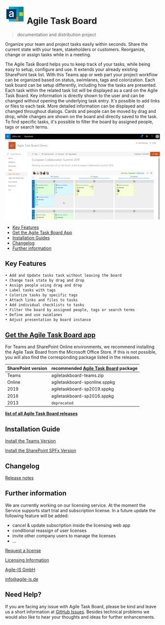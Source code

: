 # ![Agile Task Board](docs/images/LogoAgileTaskBoard_64.png) Agile Task Board

> documentation and distribution project

Organize your team and project tasks easily within seconds. Share the current state with your team, stakeholders or customers. Reorganize, change or assign tasks while in a meeting.

The Agile Task Board helps you to keep track of your tasks, while being easy to setup, configure and use. It extends your already existing SharePoint task list. With this Teams app or web part your project workflow can be organized based on status, swimlanes, tags and colorization.
Each task board can be setup differently, including how the tasks are presented. Each task within the related task list will be displayed as a card on the Agile Task Board. Key information is directly shown to the user and can be changed without opening the underlying task entry. It's possible to add links or files to each task. More detailed information can be displayed and changed throughout dialogs. Cards and people can be moved by drag and drop, while changes are shown on the board and directly saved to the task. To find specific tasks, it's possible to filter the board by assigned people, tags or search terms.

[![Feature Overview](https://raw.githubusercontent.com/AgileIS/AgileTaskBoard/master/docs/images/TeaserOverview.gif)](https://www.youtube.com/watch?v=Omb4-xvUENI "Feature Overview")

- [Key Features](#key-features)
- [Get the Agile Task Board App](#get-the-agile-task-board-app)
- [Installation Guides](#installation-guide)
- [Changelog](#changelog)
- [Further information](#further-information)

## Key Features

    • Add and Update tasks task without leaving the board
    • Change task state by drag and drop
    • Assign people using drag and drop
    • Label tasks with tags
    • Colorize tasks by specific tags
    • Attach links and files to tasks
    • Add individual checklists to tasks
    • Filter the board by assigned people, tags or search terms
    • Define and use swimlanes
    • Adjust presentation by board instance

## [Get the Agile Task Board app](https://github.com/AgileIS/AgileTaskBoard/releases/latest)

For Teams and SharePoint Online environments, we recommend installing the Agile Task Board from the Microsoft Office Store. If this is not possible, you will also find the corresponding package listed in the releases.

| SharePoint version | recommended [Agile Task Board](https://github.com/AgileIS/AgileTaskBoard/releases/latest) package |
| ------------------ | ------------------------------------------------------------------------------------------------- |
| Teams              | agiletaskboard-teams.zip                                                                          |
| Online             | agiletaskboard-sponline.sppkg                                                                     |
| 2019               | agiletaskboard-sp2019.sppkg                                                                       |
| 2016               | agiletaskboard-sp2016.sppkg                                                                       |
| 2013               | `deprecated`                                                                                      |

**[list of all Agile Task Board releases](https://github.com/AgileIS/AgileTaskBoard/releases)**

## Installation Guide

[Install the Teams Version](docs/TeamsApp.md)

[Install the SharePoint SPFx Version](docs/SPFx.md)

<!-- [First Steps Dialog](docs/firstSteps.md) -->

## Changelog

[Release notes](Releasenotes.md)

## Further information

We are currently working on our licensing service. At the moment the Service supports start trial and subscription license. In a future update the following feature will be added:

- cancel & update subscription inside the licensing web app
- conditional reassign of user licenses
- invite other company users to manage the licenses
- ...

[Request a license](docs/License.md)

[Licensing Information](https://agiletaskboard.agile-is.de)

[Agile-IS GmbH](http://agile-is.de)

info@agile-is.de

## Need Help?

If you are facing any issue with Agile Task Board, please be kind and leave us a short information at [GitHub Issues](https://github.com/AgileIS/AgileTaskBoard/issues). Besides technical problems we would also like to hear your thoughts and ideas for further enhancements.
